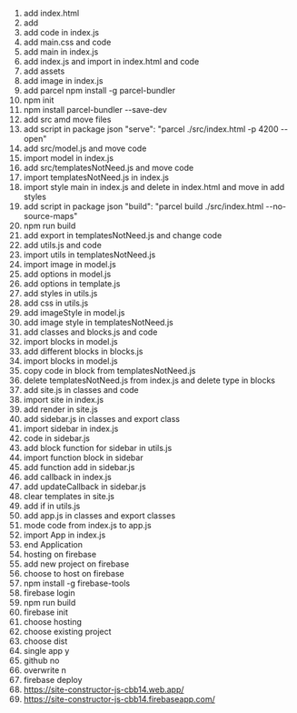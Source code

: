 1. add index.html
2. add <link href="https://cdn.jsdelivr.net/npm/bootstrap@5.1.0/dist/css/bootstrap.min.css" rel="stylesheet" integrity="sha384-KyZXEAg3QhqLMpG8r+8fhAXLRk2vvoC2f3B09zVXn8CA5QIVfZOJ3BCsw2P0p/We" crossorigin="anonymous">
3. add code in index.js
4. add main.css and code
5. add main in index.js
6. add index.js and import in index.html and code
7. add assets
8. add image in index.js
9. add parcel npm install -g parcel-bundler
10. npm init
11. npm install parcel-bundler --save-dev
12. add src amd move files
13. add script in package json "serve": "parcel ./src/index.html -p 4200 --open"
14. add src/model.js and move code
15. import model in index.js
16. add src/templatesNotNeed.js and move code
17. import templatesNotNeed.js in index.js
18. import style main in index.js and delete in index.html and move in add styles
19. add script in package json "build": "parcel build ./src/index.html --no-source-maps"
20. npm run build
21. add export in templatesNotNeed.js and change code
22. add utils.js and code
23. import utils in templatesNotNeed.js
24. import image in model.js
25. add options in model.js
26. add options in template.js
27. add styles in utils.js
28. add css in utils.js
29. add imageStyle in model.js
30. add image style in templatesNotNeed.js
31. add classes and blocks.js and code
32. import blocks in model.js
33. add different blocks in blocks.js
34. import blocks in model.js
35. copy code in block from templatesNotNeed.js
36. delete templatesNotNeed.js from index.js and delete type in blocks
37. add site.js in classes and code
38. import site in index.js
39. add render in site.js
40. add sidebar.js in classes and export class
41. import sidebar in index.js
42. code in sidebar.js
43. add block function for sidebar in utils.js
44. import function block in sidebar
45. add function add in sidebar.js
46. add callback in index.js
47. add updateCallback in sidebar.js
48. clear templates in site.js
49. add if in utils.js
50. add app.js in classes and export classes
51. mode code from index.js to app.js
52. import App in index.js
53. end Application
54. hosting on firebase
55. add new project on firebase
56. choose to host on firebase
57. npm install -g firebase-tools
58. firebase login
59. npm run build
60. firebase init
61. choose hosting
62. choose existing project
63. choose dist
64. single app y
65. github no
66. overwrite n
67. firebase deploy
68. https://site-constructor-js-cbb14.web.app/
69. https://site-constructor-js-cbb14.firebaseapp.com/